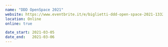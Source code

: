 ```yaml
---
name: "DDD OpenSpace 2021"
website: https://www.eventbrite.it/e/biglietti-ddd-open-space-2021-133228842053
location: Online
online: true

date_start: 2021-03-05
date_end:   2021-03-06
---
```

